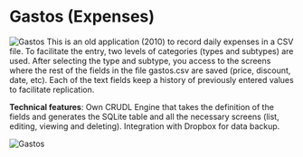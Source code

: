 # Gastos (Expenses)

![Gastos](http://arielvila.com/files/repos/gastos_icon2.png) This is an old application (2010) to record daily expenses in a CSV file. To facilitate the entry, two levels of categories (types and subtypes) are used. After selecting the type and subtype, you access to the screens where the rest of the fields in the file gastos.csv are saved (price, discount, date, etc). Each of the text fields keep a history of previously entered values to facilitate replication.

**Technical features**: Own CRUDL Engine that takes the definition of the fields and generates the SQLite table and all the necessary screens (list, editing, viewing and deleting). Integration with Dropbox for data backup.

![Gastos](http://arielvila.com/files/repos/gastos_screens.png)

